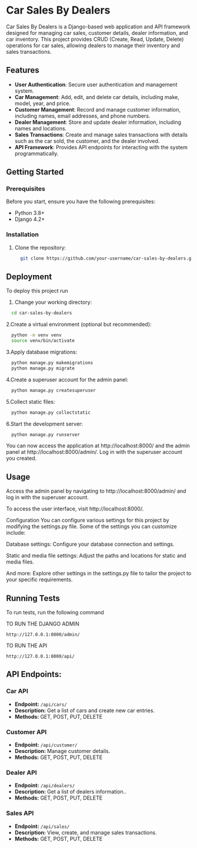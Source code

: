# Car Sales By Dealers

Car Sales By Dealers is a Django-based web application and API framework designed for managing car sales, customer details, dealer information, and car inventory. This project provides CRUD (Create, Read, Update, Delete) operations for car sales, allowing dealers to manage their inventory and sales transactions.

## Features

- **User Authentication**: Secure user authentication and management system.
- **Car Management**: Add, edit, and delete car details, including make, model, year, and price.
- **Customer Management**: Record and manage customer information, including names, email addresses, and phone numbers.
- **Dealer Management**: Store and update dealer information, including names and locations.
- **Sales Transactions**: Create and manage sales transactions with details such as the car sold, the customer, and the dealer involved.
- **API Framework**: Provides API endpoints for interacting with the system programmatically.

## Getting Started

### Prerequisites

Before you start, ensure you have the following prerequisites:

- Python 3.8+
- Django 4.2+

### Installation

1. Clone the repository:

   ```bash
     git clone https://github.com/your-username/car-sales-by-dealers.git

## Deployment

To deploy this project run

1. Change your working directory:

```bash
  cd car-sales-by-dealers
```

2.Create a virtual environment (optional but recommended):
```bash
  python -m venv venv
  source venv/bin/activate
```
3.Apply database migrations:
```bash
  python manage.py makemigrations
  python manage.py migrate
```

4.Create a superuser account for the admin panel:
```bash
  python manage.py createsuperuser
```
5.Collect static files:
```bash
  python manage.py collectstatic
```
6.Start the development server:
```bash
  python manage.py runserver
```

You can now access the application at http://localhost:8000/ and the admin panel at http://localhost:8000/admin/. Log in with the superuser account you created.
## Usage

Access the admin panel by navigating to http://localhost:8000/admin/ and log in with the superuser account.

To access the user interface, visit http://localhost:8000/.

Configuration
You can configure various settings for this project by modifying the settings.py file. Some of the settings you can customize include:

Database settings: Configure your database connection and settings.

Static and media file settings: Adjust the paths and locations for static and media files.

And more: Explore other settings in the settings.py file to tailor the project to your specific requirements.
## Running Tests

To run tests, run the following command

TO RUN THE DJANGO ADMIN
```
http://127.0.0.1:8000/admin/
```

  TO RUN THE API
```
http://127.0.0.1:8000/api/
```
## API Endpoints:

### Car API

- **Endpoint:** `/api/cars/`
- **Description:** Get a list of cars and create new car entries.
- **Methods:** GET, POST, PUT, DELETE

### Customer API

- **Endpoint:** `/api/customer/`
- **Description:** Manage customer details.
- **Methods:** GET, POST, PUT, DELETE

### Dealer API

- **Endpoint:** `/api/dealers/`
- **Description:** Get a list of dealers information..
- **Methods:** GET, POST, PUT, DELETE

### Sales API

- **Endpoint:** `/api/sales/`
- **Description:** View, create, and manage sales transactions.
- **Methods:** GET, POST, PUT, DELETE


